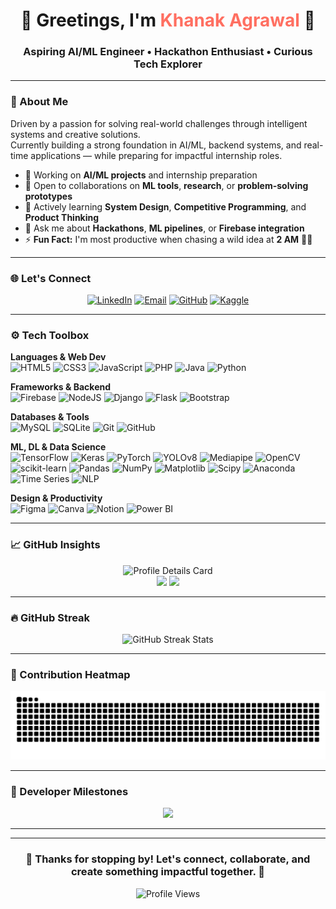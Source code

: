 <h1 align="center">🌟 Greetings, I'm <span style="color:#ff6f61;">Khanak Agrawal</span> 🔬</h1>

<h3 align="center"><strong>Aspiring AI/ML Engineer • Hackathon Enthusiast • Curious Tech Explorer</strong></h3>

---

### 💼 About Me

Driven by a passion for solving real-world challenges through intelligent systems and creative solutions.  
Currently building a strong foundation in AI/ML, backend systems, and real-time applications — while preparing for impactful internship roles.

- 🔭 Working on **AI/ML projects** and internship preparation  
- 🤝 Open to collaborations on **ML tools**, **research**, or **problem-solving prototypes**  
- 🌱 Actively learning **System Design**, **Competitive Programming**, and **Product Thinking**  
- 💬 Ask me about **Hackathons**, **ML pipelines**, or **Firebase integration**  
- ⚡ **Fun Fact:** I'm most productive when chasing a wild idea at **2 AM** 🌙✨

---

### 🌐 Let's Connect

<div align="center">

[![LinkedIn](https://img.shields.io/badge/LinkedIn-0077B5?style=for-the-badge&logo=linkedin&logoColor=white)](https://www.linkedin.com/in/khanak-agrawal-361277210/)
[![Email](https://img.shields.io/badge/Gmail-D14836?style=for-the-badge&logo=gmail&logoColor=white)](mailto:khanak17.wal@gmail.com)
[![GitHub](https://img.shields.io/badge/GitHub-100000?style=for-the-badge&logo=github&logoColor=white)](https://github.com/Khanakag-17)
[![Kaggle](https://img.shields.io/badge/Kaggle-20BEFF?style=for-the-badge&logo=kaggle&logoColor=white)](https://www.kaggle.com/khanakagrawal)

</div>

---

### ⚙️ Tech Toolbox

**Languages & Web Dev**  
![HTML5](https://img.shields.io/badge/html5-%23E34F26.svg?style=plastic&logo=html5&logoColor=white)
![CSS3](https://img.shields.io/badge/css3-%231572B6.svg?style=plastic&logo=css3&logoColor=white)
![JavaScript](https://img.shields.io/badge/javascript-%23323330.svg?style=plastic&logo=javascript&logoColor=%23F7DF1E)
![PHP](https://img.shields.io/badge/php-%23777BB4.svg?style=plastic&logo=php&logoColor=white)
![Java](https://img.shields.io/badge/java-%23ED8B00.svg?style=plastic&logo=openjdk&logoColor=white)
![Python](https://img.shields.io/badge/python-3670A0?style=plastic&logo=python&logoColor=ffdd54)

**Frameworks & Backend**  
![Firebase](https://img.shields.io/badge/firebase-%23039BE5.svg?style=plastic&logo=firebase)
![NodeJS](https://img.shields.io/badge/node.js-6DA55F?style=plastic&logo=node.js&logoColor=white)
![Django](https://img.shields.io/badge/django-%23092E20.svg?style=plastic&logo=django&logoColor=white)
![Flask](https://img.shields.io/badge/flask-%23000.svg?style=plastic&logo=flask&logoColor=white)
![Bootstrap](https://img.shields.io/badge/bootstrap-%238511FA.svg?style=plastic&logo=bootstrap&logoColor=white)

**Databases & Tools**  
![MySQL](https://img.shields.io/badge/mysql-4479A1.svg?style=plastic&logo=mysql&logoColor=white)
![SQLite](https://img.shields.io/badge/sqlite-%2307405e.svg?style=plastic&logo=sqlite&logoColor=white)
![Git](https://img.shields.io/badge/git-%23F05033.svg?style=plastic&logo=git&logoColor=white)
![GitHub](https://img.shields.io/badge/github-%23121011.svg?style=plastic&logo=github&logoColor=white)

**ML, DL & Data Science**  
![TensorFlow](https://img.shields.io/badge/TensorFlow-%23FF6F00.svg?style=plastic&logo=TensorFlow&logoColor=white)
![Keras](https://img.shields.io/badge/Keras-%23D00000.svg?style=plastic&logo=Keras&logoColor=white)
![PyTorch](https://img.shields.io/badge/PyTorch-%23EE4C2C.svg?style=plastic&logo=PyTorch&logoColor=white)
![YOLOv8](https://img.shields.io/badge/YOLOv8-%23FF4081.svg?style=plastic&logo=openai&logoColor=white)
![Mediapipe](https://img.shields.io/badge/Mediapipe-FF6F00?style=plastic&logo=google&logoColor=white)
![OpenCV](https://img.shields.io/badge/opencv-%23white.svg?style=plastic&logo=opencv&logoColor=white)
![scikit-learn](https://img.shields.io/badge/scikit--learn-%23F7931E.svg?style=plastic&logo=scikit-learn&logoColor=white)
![Pandas](https://img.shields.io/badge/pandas-%23150458.svg?style=plastic&logo=pandas&logoColor=white)
![NumPy](https://img.shields.io/badge/numpy-%23013243.svg?style=plastic&logo=numpy&logoColor=white)
![Matplotlib](https://img.shields.io/badge/Matplotlib-%23ffffff.svg?style=plastic&logo=Matplotlib&logoColor=black)
![Scipy](https://img.shields.io/badge/SciPy-%230C55A5.svg?style=plastic&logo=scipy&logoColor=white)
![Anaconda](https://img.shields.io/badge/Anaconda-%2344A833.svg?style=plastic&logo=anaconda&logoColor=white)
![Time Series](https://img.shields.io/badge/Time%20Series-%234285F4.svg?style=plastic&logo=clockify&logoColor=white)
![NLP](https://img.shields.io/badge/NLP-%23ff69b4.svg?style=plastic&logo=googletranslate&logoColor=white)

**Design & Productivity**  
![Figma](https://img.shields.io/badge/figma-%23F24E1E.svg?style=plastic&logo=figma&logoColor=white)
![Canva](https://img.shields.io/badge/Canva-%2300C4CC.svg?style=plastic&logo=Canva&logoColor=white)
![Notion](https://img.shields.io/badge/Notion-%23000000.svg?style=plastic&logo=notion&logoColor=white)
![Power BI](https://img.shields.io/badge/power_bi-F2C811?style=plastic&logo=powerbi&logoColor=black)

---

### 📈 GitHub Insights

<div align="center">

  <img src="https://github-profile-summary-cards.vercel.app/api/cards/profile-details?username=Khanakag-17&theme=dark" width="600" alt="Profile Details Card" />
  <br />
  <img src="https://github-profile-summary-cards.vercel.app/api/cards/repos-per-language?username=Khanakag-17&theme=dark" width="290" />
  <img src="https://github-profile-summary-cards.vercel.app/api/cards/stats?username=Khanakag-17&theme=dark" width="290" />

</div>

---

### 🔥 GitHub Streak

<div align="center">
  <img src="https://nirzak-streak-stats.vercel.app/?user=Khanakag-17&theme=dark&hide_border=true" alt="GitHub Streak Stats" />
</div>

---

### 🔁 Contribution Heatmap

![snake gif](https://github.com/Khanakag-17/Khanakag-17/blob/output/github-contribution-grid-snake-dark.svg)

---

### 🏅 Developer Milestones

<div align="center">
  <img src="https://github-profile-trophy.vercel.app/?username=Khanakag-17&theme=dracula&no-frame=true&no-bg=true&margin-w=4" />
</div>

---
---

<h3 align="center">🚀 Thanks for stopping by! Let's connect, collaborate, and create something impactful together. 🤝</h3>

<p align="center">
  <img src="https://komarev.com/ghpvc/?username=Khanakag-17&color=blue" alt="Profile Views" />
</p>

<!-- Proudly created with GPRM ( https://gprm.itsvg.in ) -->
